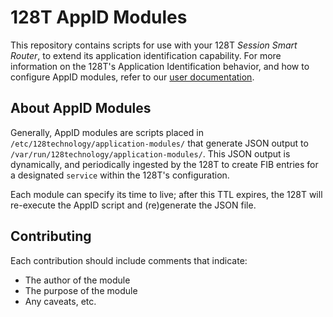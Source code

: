 # 128T AppID Modules

This repository contains scripts for use with your 128T *Session Smart Router*, to extend its application identification capability. For more information on the 128T's Application Identification behavior, and how to configure AppID modules, refer to our [user documentation](https://docs.128technology.com/docs/concepts_appid#appid-using-modules).

## About AppID Modules

Generally, AppID modules are scripts placed in `/etc/128technology/application-modules/` that generate JSON output to `/var/run/128technology/application-modules/`. This JSON output is dynamically, and periodically ingested by the 128T to create FIB entries for a designated `service` within the 128T's configuration.

Each module can specify its time to live; after this TTL expires, the 128T will re-execute the AppID script and (re)generate the JSON file.

## Contributing

Each contribution should include comments that indicate:

- The author of the module
- The purpose of the module
- Any caveats, etc.